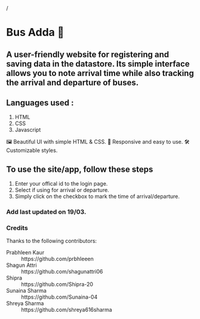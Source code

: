 <!DOCTYPE html>
<html lang="en">/
<head>
    <meta charset="UTF-8">
    <meta name="viewport" content="width=device-width, initial-scale=1.0">
    
</head>
<body>
    <h1>Bus Adda 🚏</h1>
   <h2>A user-friendly website for registering and saving data in the datastore.  Its simple interface allows you to note arrival time while also tracking the arrival and departure of buses.</h2>
<h2>Languages used : </h2>
<ol>
<li>HTML</li>
<li> CSS</li>
<li>Javascript</li>

</ol>
🖼️ Beautiful UI with simple HTML & CSS.
🚀 Responsive and easy to use.
🛠️ Customizable styles.

<h2>To use the site/app, follow these steps</h2> 
<ol>
<li>Enter your offical id to the login page.</li>
<li>Select if using for arrival or departure.</li>
<li>Simply click on the checkbox to mark the time of arrival/departure. </li>
</ol>

<h3>Add last updated on 19/03.</h3>
<h3>Credits</h3>
Thanks to the following contributors:
<dl>
    <dt>Prabhleen Kaur</dt>
<dd>https://github.com/prbhleeen</dd>
    <dt>Shagun Attri</dt>
<dd>https://github.com/shagunattri06</dd>
    <dt>Shipra</dt>
<dd>https://github.com/Shipra-20</dd>
    <dt>Sunaina Sharma</dt>
<dd>https://github.com/Sunaina-04</dd>
    <dt>Shreya Sharma</dt>
<dd>https://github.com/shreya616sharma</dd>
</dl>
</body>
</html>
<!-- <style>
        body {
            font-family: Arial, sans-serif;
            background-color: #f4f4f4;
            text-align: center;
            padding: 20px;
        }
        h1 {
            color: #3498db;
        }
        </style> -->
